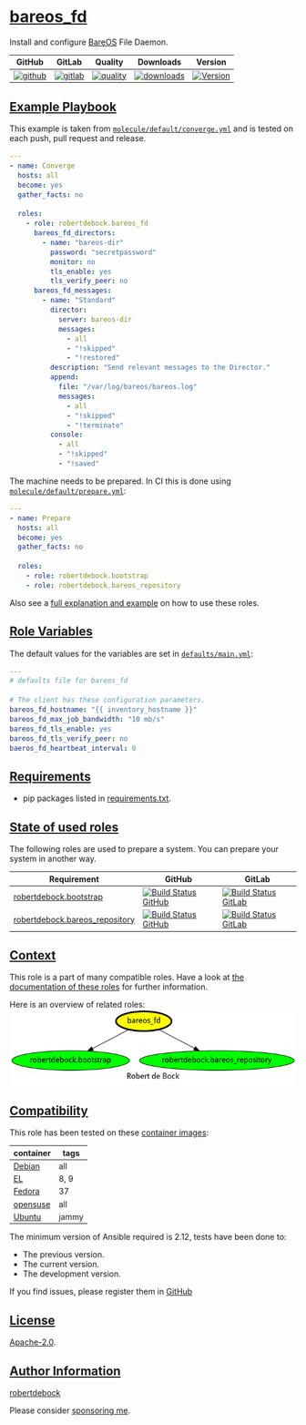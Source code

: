 # [bareos_fd](#bareos_fd)

Install and configure [BareOS](https://www.bareos.com/) File Daemon.

|GitHub|GitLab|Quality|Downloads|Version|
|------|------|-------|---------|-------|
|[![github](https://github.com/robertdebock/ansible-role-bareos_fd/workflows/Ansible%20Molecule/badge.svg)](https://github.com/robertdebock/ansible-role-bareos_fd/actions)|[![gitlab](https://gitlab.com/robertdebock-iac/ansible-role-bareos_fd/badges/master/pipeline.svg)](https://gitlab.com/robertdebock-iac/ansible-role-bareos_fd)|[![quality](https://img.shields.io/ansible/quality/63103)](https://galaxy.ansible.com/robertdebock/bareos_fd)|[![downloads](https://img.shields.io/ansible/role/d/63103)](https://galaxy.ansible.com/robertdebock/bareos_fd)|[![Version](https://img.shields.io/github/release/robertdebock/ansible-role-bareos_fd.svg)](https://github.com/robertdebock/ansible-role-bareos_fd/releases/)|

## [Example Playbook](#example-playbook)

This example is taken from [`molecule/default/converge.yml`](https://github.com/robertdebock/ansible-role-bareos_fd/blob/master/molecule/default/converge.yml) and is tested on each push, pull request and release.

```yaml
---
- name: Converge
  hosts: all
  become: yes
  gather_facts: no

  roles:
    - role: robertdebock.bareos_fd
      bareos_fd_directors:
        - name: "bareos-dir"
          password: "secretpassword"
          monitor: no
          tls_enable: yes
          tls_verify_peer: no
      bareos_fd_messages:
        - name: "Standard"
          director:
            server: bareos-dir
            messages:
              - all
              - "!skipped"
              - "!restored"
          description: "Send relevant messages to the Director."
          append:
            file: "/var/log/bareos/bareos.log"
            messages:
              - all
              - "!skipped"
              - "!terminate"
          console:
            - all
            - "!skipped"
            - "!saved"
```

The machine needs to be prepared. In CI this is done using [`molecule/default/prepare.yml`](https://github.com/robertdebock/ansible-role-bareos_fd/blob/master/molecule/default/prepare.yml):

```yaml
---
- name: Prepare
  hosts: all
  become: yes
  gather_facts: no

  roles:
    - role: robertdebock.bootstrap
    - role: robertdebock.bareos_repository
```

Also see a [full explanation and example](https://robertdebock.nl/how-to-use-these-roles.html) on how to use these roles.

## [Role Variables](#role-variables)

The default values for the variables are set in [`defaults/main.yml`](https://github.com/robertdebock/ansible-role-bareos_fd/blob/master/defaults/main.yml):

```yaml
---
# defaults file for bareos_fd

# The client has these configuration parameters.
bareos_fd_hostname: "{{ inventory_hostname }}"
bareos_fd_max_job_bandwidth: "10 mb/s"
bareos_fd_tls_enable: yes
bareos_fd_tls_verify_peer: no
baeros_fd_heartbeat_interval: 0
```

## [Requirements](#requirements)

- pip packages listed in [requirements.txt](https://github.com/robertdebock/ansible-role-bareos_fd/blob/master/requirements.txt).

## [State of used roles](#state-of-used-roles)

The following roles are used to prepare a system. You can prepare your system in another way.

| Requirement | GitHub | GitLab |
|-------------|--------|--------|
|[robertdebock.bootstrap](https://galaxy.ansible.com/robertdebock/bootstrap)|[![Build Status GitHub](https://github.com/robertdebock/ansible-role-bootstrap/workflows/Ansible%20Molecule/badge.svg)](https://github.com/robertdebock/ansible-role-bootstrap/actions)|[![Build Status GitLab](https://gitlab.com/robertdebock-iac/ansible-role-bootstrap/badges/master/pipeline.svg)](https://gitlab.com/robertdebock-iac/ansible-role-bootstrap)|
|[robertdebock.bareos_repository](https://galaxy.ansible.com/robertdebock/bareos_repository)|[![Build Status GitHub](https://github.com/robertdebock/ansible-role-bareos_repository/workflows/Ansible%20Molecule/badge.svg)](https://github.com/robertdebock/ansible-role-bareos_repository/actions)|[![Build Status GitLab](https://gitlab.com/robertdebock-iac/ansible-role-bareos_repository/badges/master/pipeline.svg)](https://gitlab.com/robertdebock-iac/ansible-role-bareos_repository)|

## [Context](#context)

This role is a part of many compatible roles. Have a look at [the documentation of these roles](https://robertdebock.nl/) for further information.

Here is an overview of related roles:
![dependencies](https://raw.githubusercontent.com/robertdebock/ansible-role-bareos_fd/png/requirements.png "Dependencies")

## [Compatibility](#compatibility)

This role has been tested on these [container images](https://hub.docker.com/u/robertdebock):

|container|tags|
|---------|----|
|[Debian](https://hub.docker.com/repository/docker/robertdebock/debian/general)|all|
|[EL](https://hub.docker.com/repository/docker/robertdebock/enterpriselinux/general)|8, 9|
|[Fedora](https://hub.docker.com/repository/docker/robertdebock/fedora/general)|37|
|[opensuse](https://hub.docker.com/repository/docker/robertdebock/opensuse/general)|all|
|[Ubuntu](https://hub.docker.com/repository/docker/robertdebock/ubuntu/general)|jammy|

The minimum version of Ansible required is 2.12, tests have been done to:

- The previous version.
- The current version.
- The development version.

If you find issues, please register them in [GitHub](https://github.com/robertdebock/ansible-role-bareos_fd/issues)

## [License](#license)

[Apache-2.0](https://github.com/robertdebock/ansible-role-bareos_fd/blob/master/LICENSE).

## [Author Information](#author-information)

[robertdebock](https://robertdebock.nl/)

Please consider [sponsoring me](https://github.com/sponsors/robertdebock).
